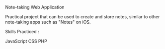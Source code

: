 Note-taking Web Application 

Practical project that can be used to create and store notes, similar to other note-taking apps
such as "Notes" on iOS.

Skills Practiced : 

JavaScript
CSS
PHP

